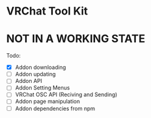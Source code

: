 # VRChat Tool Kit

# NOT IN A WORKING STATE

Todo:
- [x] Addon downloading
- [ ] Addon updating
- [ ] Addon API
- [ ] Addon Setting Menus
- [ ] VRChat OSC API (Reciving and Sending)
- [ ] Addon page manipulation
- [ ] Addon dependencies from npm